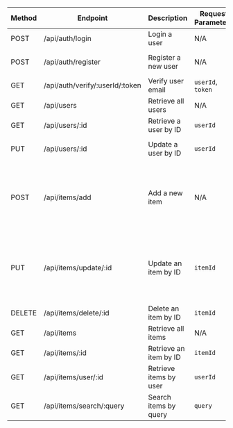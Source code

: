| Method | Endpoint                        | Description           | Request Parameters | Request Body                          |
|--------|---------------------------------|-----------------------|--------------------|---------------------------------------|
| POST   | /api/auth/login                 | Login a user          | N/A                | `email`, `password`                   |
| POST   | /api/auth/register              | Register a new user   | N/A                | `name`, `email`, `password`, `mobile` |
| GET    | /api/auth/verify/:userId/:token | Verify user email     | `userId`, `token`  | N/A                                   |
| GET    | /api/users                      | Retrieve all users    | N/A                | N/A                                   |
| GET    | /api/users/:id                  | Retrieve a user by ID | `userId`           | N/A                                   |
| PUT    | /api/users/:id                  | Update a user by ID   | `userId`           | `name`, `email`, `password`, `mobile` |
| POST   | /api/items/add                  | Add a new item        | N/A                | `image`, `name`, `description`, `owner`, `condition`, `category`, `location`, `priceMin`, `priceMax` |
| PUT    | /api/items/update/:id           | Update an item by ID  | `itemId`           | `image`, `name`, `description`, `owner`, `condition`, `category`, `location`, `priceMin`, `priceMax` |
| DELETE | /api/items/delete/:id           | Delete an item by ID  | `itemId`           | N/A                                   |
| GET    | /api/items                      | Retrieve all items    | N/A                | N/A                                   |
| GET    | /api/items/:id                  | Retrieve an item by ID| `itemId`           | N/A                                   |
| GET    | /api/items/user/:id             | Retrieve items by user| `userId`           | N/A                                   |
| GET    | /api/items/search/:query        | Search items by query | `query`            | N/A                                   |